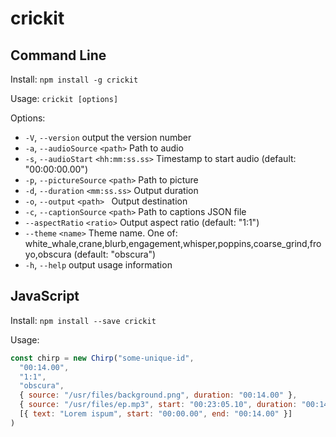 # crickit

## Command Line

Install: `npm install -g crickit`

Usage: `crickit [options]`

Options:
-  `-V`, `--version`                   output the version number
-  `-a`, `--audioSource` `<path>`        Path to audio
-  `-s`, `--audioStart` `<hh:mm:ss.ss>`  Timestamp to start audio (default: "00:00:00.00")
-  `-p`, `--pictureSource` `<path>`      Path to picture
-  `-d`, `--duration` `<mm:ss.ss>`       Output duration
-  `-o`, `--output` `<path> `            Output destination
-  `-c`, `--captionSource` `<path>`      Path to captions JSON file
-  `--aspectRatio` `<ratio>`           Output aspect ratio (default: "1:1")
-  `--theme` `<name>`                  Theme name. One of: white_whale,crane,blurb,engagement,whisper,poppins,coarse_grind,froyo,obscura (default: "obscura")
-  `-h`, `--help`                      output usage information

## JavaScript

Install: `npm install --save crickit`

Usage:
```js
const chirp = new Chirp("some-unique-id",
  "00:14.00",
  "1:1",
  "obscura",
  { source: "/usr/files/background.png", duration: "00:14.00" },
  { source: "/usr/files/ep.mp3", start: "00:23:05.10", duration: "00:14.00" },
  [{ text: "Lorem ispum", start: "00:00.00", end: "00:14.00" }]
)
```
